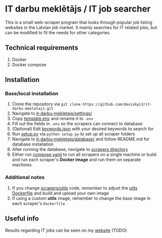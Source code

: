 # IT darbu meklētājs / IT job searcher
This is a small web-scraper program that looks through popular job listing websites in the Latvian job market. It mainly searches for IT related jobs, but can be modified to fit the needs for other categories.

## Technical requirements
1. Docker
2. Docker compose

## Installation
### Base/local installation
1. Clone the repository via `git clone https://github.com/daviskyLV/it-darbu-mekletajs.git`
2. Navigate to [it-darbu-mekletajs/settings/](/settings/)
3. Copy [template.env](/settings/template.env) and rename it to `.env`
4. Fill out the fields in `.env` so the scrapers can connect to database
5. (Optional) Edit [keywords.json](/settings/keywords.json) with your desired keywords to search for
6. Run [setup.py](/settings/setup.py) via `python setup.py` to set up all scraper folders
7. Navigate to [it-darbu-mekletajs/database/](/database/) and follow README.md for database installation
8. After running the database, navigate to [scrapers directory](/scrapers/)
9. Either run [compose.yaml](/scrapers/compose.yaml) to run all scrapers on a single machine or build and run each scraper's **Docker image** and run them on separate machines.

### Additional notes
1. If you change [scrapers/utils](/scrapers/utils/) code, remember to adjust the [utils Dockerfile](/scrapers/utils/Dockerfile) and build and upload your own image
2. If using a custom **utils** image, remember to change the base image in each scraper's `Dockerfile`

## Useful info
Results regarding IT jobs can be seen on my [website](https://www.davisky.lv/it-darbi) (TODO)
